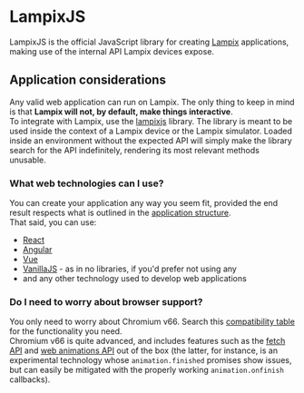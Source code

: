 # LampixJS

LampixJS is the official JavaScript library for creating [Lampix](https://lampix.com/) applications, making use of the internal API Lampix devices expose.

## Application considerations

Any valid web application can run on Lampix. The only thing to keep in mind is that **Lampix will not, by default, make things interactive**.  
To integrate with Lampix, use the [lampixjs](https://www.npmjs.com/package/@lampix/core) library. The library is meant to be used inside the context of a Lampix device or the Lampix simulator. Loaded inside an environment without the expected API will simply make the library search for the API indefinitely, rendering its most relevant methods unusable.

### What web technologies can I use?

You can create your application any way you seem fit, provided the end result respects what is outlined in the [application structure](./docs/app-dev/application-structure.md).  
That said, you can use:
* [React](https://reactjs.org/)
* [Angular](https://angular.io/)
* [Vue](https://vuejs.org/)
* [VanillaJS](http://vanilla-js.com/) - as in no libraries, if you'd prefer not using any
* and any other technology used to develop web applications

### Do I need to worry about browser support?

You only need to worry about Chromium v66. Search this [compatibility table](https://caniuse.com/#compare=chrome+66) for the functionality you need.  
Chromium v66 is quite advanced, and includes features such as the [fetch API](https://developer.mozilla.org/en-US/docs/Web/API/Fetch_API) and [web animations API](https://developer.mozilla.org/en-US/docs/Web/API/Web_Animations_API) out of the box (the latter, for instance, is an experimental technology whose `animation.finished` promises show issues, but can easily be mitigated with the properly working `animation.onfinish` callbacks).
